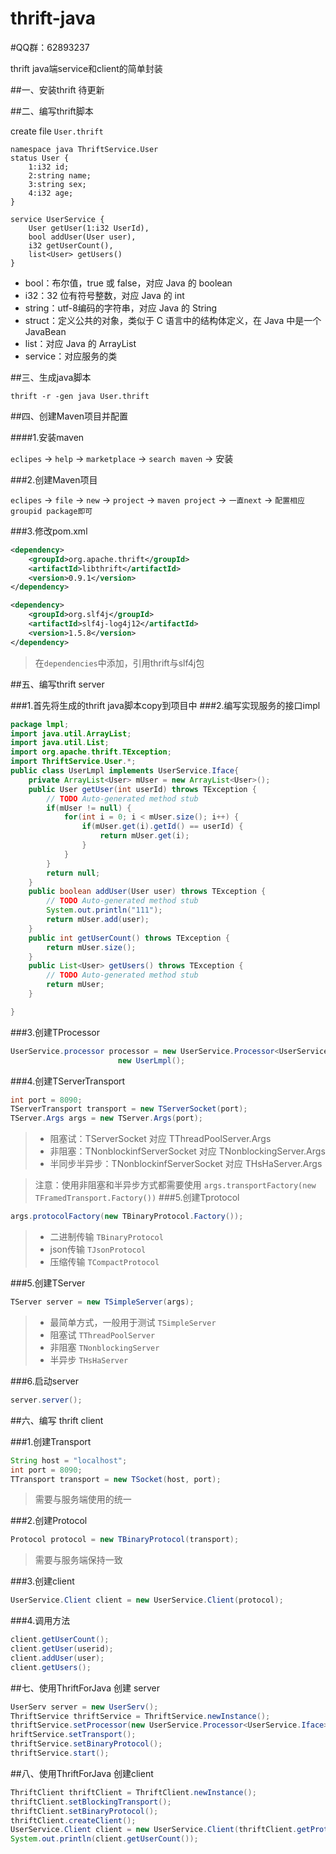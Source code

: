 thrift-java
===========

#QQ群：62893237

thrift java端service和client的简单封装

##一、安装thrift
待更新

##二、编写thrift脚本

create file `User.thrift`
```thrift
namespace java ThriftService.User
status User {
	1:i32 id;
	2:string name;
	3:string sex;
	4:i32 age;
}
	
service UserService {
	User getUser(1:i32 UserId),
	bool addUser(User user),
	i32 getUserCount(),
	list<User> getUsers()
}
```

> 
   * bool：布尔值，true 或 false，对应 Java 的 boolean
   * i32：32 位有符号整数，对应 Java 的 int
   * string：utf-8编码的字符串，对应 Java 的 String
   * struct：定义公共的对象，类似于 C 语言中的结构体定义，在 Java 中是一个 JavaBean
   * list：对应 Java 的 ArrayList
   * service：对应服务的类


##三、生成java脚本

```shell
thrift -r -gen java User.thrift
```
##四、创建Maven项目并配置

####1.安装maven

`eclipes` -> `help` -> `marketplace` -> `search maven` -> 安装

###2.创建Maven项目

`eclipes` -> `file` -> `new` -> `project` -> `maven project` -> `一直next` -> `配置相应groupid package即可`

###3.修改pom.xml

```xml
<dependency>
	<groupId>org.apache.thrift</groupId>
	<artifactId>libthrift</artifactId>
	<version>0.9.1</version>
</dependency>

<dependency>
	<groupId>org.slf4j</groupId>
	<artifactId>slf4j-log4j12</artifactId>
	<version>1.5.8</version>
</dependency>
```

> 在`dependencies`中添加，引用thrift与slf4j包

##五、编写thrift server

###1.首先将生成的thrift java脚本copy到项目中
###2.编写实现服务的接口impl
```java	
package lmpl;
import java.util.ArrayList;
import java.util.List;
import org.apache.thrift.TException;
import ThriftService.User.*;
public class UserLmpl implements UserService.Iface{
	private ArrayList<User> mUser = new ArrayList<User>();
	public User getUser(int userId) throws TException {
		// TODO Auto-generated method stub
		if(mUser != null) {
			for(int i = 0; i < mUser.size(); i++) {
				if(mUser.get(i).getId() == userId) {
					return mUser.get(i);
				}
			}
		}
		return null;
	}
	public boolean addUser(User user) throws TException {
		// TODO Auto-generated method stub
		System.out.println("111");
		return mUser.add(user);
	}
	public int getUserCount() throws TException {
		return mUser.size();
	}
	public List<User> getUsers() throws TException {
		// TODO Auto-generated method stub
		return mUser;
	}

}
```
###3.创建TProcessor

```java
UserService.processor processor = new UserService.Processor<UserService.Iface>(
						new UserLmpl();
```
###4.创建TServerTransport

```java
int port = 8090;
TServerTransport transport = new TServerSocket(port);
TServer.Args args = new TServer.Args(port);
```	
> * 阻塞试：TServerSocket 对应 TThreadPoolServer.Args
> * 非阻塞：TNonblockinfServerSocket 对应 TNonblockingServer.Args
> * 半同步半异步：TNonblockinfServerSocket 对应 THsHaServer.Args

> 注意：使用非阻塞和半异步方式都需要使用 `args.transportFactory(new TFramedTransport.Factory())`
###5.创建Tprotocol
```java
args.protocolFactory(new TBinaryProtocol.Factory());
```
> * 二进制传输 `TBinaryProtocol`
> * json传输	`TJsonProtocol`
> * 压缩传输 `TCompactProtocol`

###5.创建TServer

```java
TServer server = new TSimpleServer(args);
```	
> * 最简单方式，一般用于测试 `TSimpleServer`
> * 阻塞试 `TThreadPoolServer`
> * 非阻塞 `TNonblockingServer`
> * 半异步 `THsHaServer`

###6.启动server

```java
server.server();
```	

##六、编写 thrift client

###1.创建Transport

```java
String host = "localhost";
int port = 8090;
TTransport transport = new TSocket(host, port);
```
> 需要与服务端使用的统一

###2.创建Protocol

```java
Protocol protocol = new TBinaryProtocol(transport);
```
> 需要与服务端保持一致

###3.创建client

```java
UserService.Client client = new UserService.Client(protocol);
```
###4.调用方法

```java
client.getUserCount();
client.getUser(userid);
client.addUser(user);
client.getUsers();
```	
##七、使用ThriftForJava 创建 server

```java
UserServ server = new UserServ();
ThriftService thriftService = ThriftService.newInstance();
thriftService.setProcessor(new UserService.Processor<UserService.Iface>(new UserLmpl()));
hriftService.setTransport();
thriftService.setBinaryProtocol();
thriftService.start();
```
	
##八、使用ThriftForJava 创建client

```java
ThriftClient thriftClient = ThriftClient.newInstance();
thriftClient.setBlockingTransport();
thriftClient.setBinaryProtocol();
thriftClient.createClient();
UserService.Client client = new UserService.Client(thriftClient.getProtocol());
System.out.println(client.getUserCount());
```